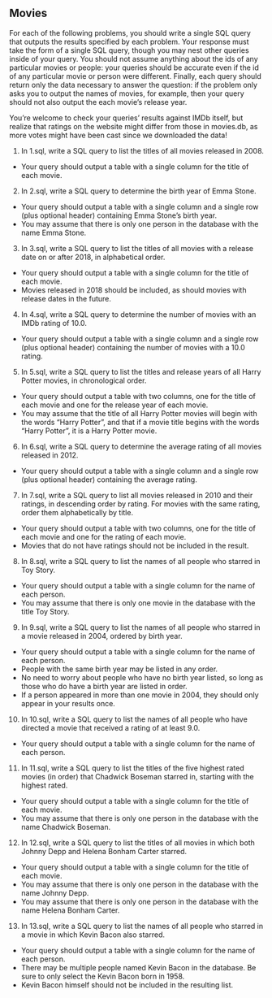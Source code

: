 ## Movies


For each of the following problems, you should write a single SQL query that outputs the results specified by each problem. Your response must take the form of a single SQL query, though you may nest other queries inside of your query. You should not assume anything about the ids of any particular movies or people: your queries should be accurate even if the id of any particular movie or person were different. Finally, each query should return only the data necessary to answer the question: if the problem only asks you to output the names of movies, for example, then your query should not also output the each movie’s release year.

You’re welcome to check your queries’ results against IMDb itself, but realize that ratings on the website might differ from those in movies.db, as more votes might have been cast since we downloaded the data!

1. In 1.sql, write a SQL query to list the titles of all movies released in 2008.
 - Your query should output a table with a single column for the title of each movie.
2. In 2.sql, write a SQL query to determine the birth year of Emma Stone.
 - Your query should output a table with a single column and a single row (plus optional header) containing Emma Stone’s birth year.
 - You may assume that there is only one person in the database with the name Emma Stone.
3. In 3.sql, write a SQL query to list the titles of all movies with a release date on or after 2018, in alphabetical order.
 - Your query should output a table with a single column for the title of each movie.
 - Movies released in 2018 should be included, as should movies with release dates in the future.
4. In 4.sql, write a SQL query to determine the number of movies with an IMDb rating of 10.0.
 - Your query should output a table with a single column and a single row (plus optional header) containing the number of movies with a 10.0 rating.
5. In 5.sql, write a SQL query to list the titles and release years of all Harry Potter movies, in chronological order.
 - Your query should output a table with two columns, one for the title of each movie and one for the release year of each movie.
 - You may assume that the title of all Harry Potter movies will begin with the words “Harry Potter”, and that if a movie title begins with the words “Harry Potter”, it is a Harry Potter movie.
6. In 6.sql, write a SQL query to determine the average rating of all movies released in 2012.
 - Your query should output a table with a single column and a single row (plus optional header) containing the average rating.
7. In 7.sql, write a SQL query to list all movies released in 2010 and their ratings, in descending order by rating. For movies with the same rating, order them alphabetically by title.
 - Your query should output a table with two columns, one for the title of each movie and one for the rating of each movie.
 - Movies that do not have ratings should not be included in the result.
8. In 8.sql, write a SQL query to list the names of all people who starred in Toy Story.
 - Your query should output a table with a single column for the name of each person.
 - You may assume that there is only one movie in the database with the title Toy Story.
9. In 9.sql, write a SQL query to list the names of all people who starred in a movie released in 2004, ordered by birth year.
 - Your query should output a table with a single column for the name of each person.
 - People with the same birth year may be listed in any order.
 - No need to worry about people who have no birth year listed, so long as those who do have a birth year are listed in order.
 - If a person appeared in more than one movie in 2004, they should only appear in your results once.
10. In 10.sql, write a SQL query to list the names of all people who have directed a movie that received a rating of at least 9.0.
 - Your query should output a table with a single column for the name of each person.
11. In 11.sql, write a SQL query to list the titles of the five highest rated movies (in order) that Chadwick Boseman starred in, starting with the highest rated.
 - Your query should output a table with a single column for the title of each movie.
 - You may assume that there is only one person in the database with the name Chadwick Boseman.
12. In 12.sql, write a SQL query to list the titles of all movies in which both Johnny Depp and Helena Bonham Carter starred.
 - Your query should output a table with a single column for the title of each movie.
 - You may assume that there is only one person in the database with the name Johnny Depp.
 - You may assume that there is only one person in the database with the name Helena Bonham Carter.
13. In 13.sql, write a SQL query to list the names of all people who starred in a movie in which Kevin Bacon also starred.
 - Your query should output a table with a single column for the name of each person.
 - There may be multiple people named Kevin Bacon in the database. Be sure to only select the Kevin Bacon born in 1958.
 - Kevin Bacon himself should not be included in the resulting list.